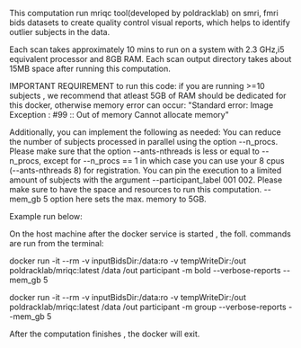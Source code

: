 This computation run mriqc tool(developed by poldracklab) on smri, fmri bids datasets to create quality control visual reports, which helps to identify outlier subjects in the data. 

Each scan takes approximately 10 mins to run on a system with 2.3 GHz,i5 equivalent processor and 8GB RAM. Each scan output directory takes about 15MB space after running this computation. 

IMPORTANT REQUIREMENT to run this code:
if you are running >=10 subjects , we recommend that atleast 5GB of RAM should be dedicated for this docker, otherwise memory error can occur: 
"Standard error: Image Exception : #99 :: Out of memory
Cannot allocate memory"

Additionally, you can implement the following as needed:
You can reduce the number of subjects processed in parallel using the option --n_procs. Please make sure that the option --ants-nthreads is less or equal to --n_procs, except for --n_procs == 1 in which case you can use your 8 cpus (--ants-nthreads 8) for registration. You can pin the execution to a limited amount of subjects with the argument --participant_label 001 002.
Please make sure to have the space and resources to run this computation. --mem_gb 5 option here sets the max. memory to 5GB.

Example run below:

On the host machine after the docker service is started , the foll. commands are run from the terminal:

docker run -it --rm -v inputBidsDir:/data:ro -v tempWriteDir:/out poldracklab/mriqc:latest /data /out participant -m bold --verbose-reports --mem_gb 5

docker run -it --rm -v inputBidsDir:/data:ro -v tempWriteDir:/out poldracklab/mriqc:latest /data /out participant -m group --verbose-reports --mem_gb 5

After the computation finishes , the docker will exit.
